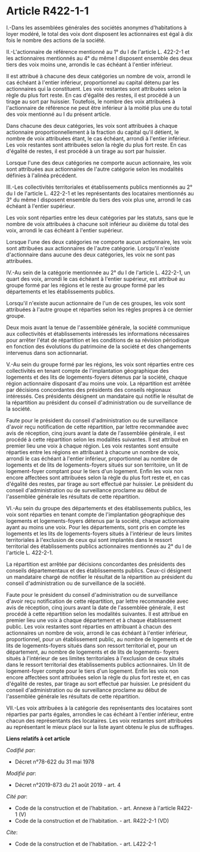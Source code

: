 # Article R422-1-1

I.-Dans les assemblées générales des sociétés anonymes d'habitations à loyer modéré, le total des voix dont disposent les
actionnaires est égal à dix fois le nombre des actions de la société. 

II.-L'actionnaire de référence mentionné au 1° du I de l'article L. 422-2-1 et les actionnaires mentionnés au 4° du même I
disposent ensemble des deux tiers des voix moins une, arrondis le cas échéant à l'entier inférieur. 

Il est attribué à chacune des deux catégories un nombre de voix, arrondi le cas échéant à l'entier inférieur, proportionnel
au capital détenu par les actionnaires qui la constituent. Les voix restantes sont attribuées selon la règle du plus fort
reste. En cas d'égalité des restes, il est procédé à un tirage au sort par huissier. Toutefois, le nombre des voix attribuées
à l'actionnaire de référence ne peut être inférieur à la moitié plus une du total des voix mentionné au I du présent
article. 

Dans chacune des deux catégories, les voix sont attribuées à chaque actionnaire proportionnellement à la fraction du capital
qu'il détient, le nombre de voix attribuées étant, le cas échéant, arrondi à l'entier inférieur. Les voix restantes sont
attribuées selon la règle du plus fort reste. En cas d'égalité de restes, il est procédé à un tirage au sort par huissier. 

Lorsque l'une des deux catégories ne comporte aucun actionnaire, les voix sont attribuées aux actionnaires de l'autre
catégorie selon les modalités définies à l'alinéa précédent. 

III.-Les collectivités territoriales et établissements publics mentionnés au 2° du I de l'article L. 422-2-1 et les
représentants des locataires mentionnés au 3° du même I disposent ensemble du tiers des voix plus une, arrondi le cas échéant
à l'entier supérieur. 

Les voix sont réparties entre les deux catégories par les statuts, sans que le nombre de voix attribuées à chacune soit
inférieur au dixième du total des voix, arrondi le cas échéant à l'entier supérieur. 

Lorsque l'une des deux catégories ne comporte aucun actionnaire, les voix sont attribuées aux actionnaires de l'autre
catégorie. Lorsqu'il n'existe d'actionnaire dans aucune des deux catégories, les voix ne sont pas attribuées. 

IV.-Au sein de la catégorie mentionnée au 2° du I de l'article L. 422-2-1, un quart des voix, arrondi le cas échéant à
l'entier supérieur, est attribué au groupe formé par les régions et le reste au groupe formé par les départements et les
établissements publics. 

Lorsqu'il n'existe aucun actionnaire de l'un de ces groupes, les voix sont attribuées à l'autre groupe et réparties selon les
règles propres à ce dernier groupe. 

Deux mois avant la tenue de l'assemblée générale, la société communique aux collectivités et établissements intéressés les
informations nécessaires pour arrêter l'état de répartition et les conditions de sa révision périodique en fonction des
évolutions du patrimoine de la société et des changements intervenus dans son actionnariat. 

V.-Au sein du groupe formé par les régions, les voix sont réparties entre ces collectivités en tenant compte de
l'implantation géographique des logements et des lits de logements-foyers détenus par la société, chaque région actionnaire
disposant d'au moins une voix. La répartition est arrêtée par décisions concordantes des présidents des conseils régionaux
intéressés. Ces présidents désignent un mandataire qui notifie le résultat de la répartition au président du conseil
d'administration ou de surveillance de la société. 

Faute pour le président du conseil d'administration ou de surveillance d'avoir reçu notification de cette répartition, par
lettre recommandée avec avis de réception, cinq jours avant la date de l'assemblée générale, il est procédé à cette
répartition selon les modalités suivantes. Il est attribué en premier lieu une voix à chaque région. Les voix restantes sont
ensuite réparties entre les régions en attribuant à chacune un nombre de voix, arrondi le cas échéant à l'entier inférieur,
proportionnel au nombre de logements et de lits de logements-foyers situés sur son territoire, un lit de logement-foyer
comptant pour le tiers d'un logement. Enfin les voix non encore affectées sont attribuées selon la règle du plus fort reste
et, en cas d'égalité des restes, par tirage au sort effectué par huissier. Le président du conseil d'administration ou de
surveillance proclame au début de l'assemblée générale les résultats de cette répartition. 

VI.-Au sein du groupe des départements et des établissements publics, les voix sont réparties en tenant compte de
l'implantation géographique des logements et logements-foyers détenus par la société, chaque actionnaire ayant au moins une
voix. Pour les départements, sont pris en compte les logements et les lits de logements-foyers situés à l'intérieur de leurs
limites territoriales à l'exclusion de ceux qui sont implantés dans le ressort territorial des établissements publics
actionnaires mentionnés au 2° du I de l'article L. 422-2-1. 

La répartition est arrêtée par décisions concordantes des présidents des conseils départementaux et des établissements
publics. Ceux-ci désignent un mandataire chargé de notifier le résultat de la répartition au président du conseil
d'administration ou de surveillance de la société. 

Faute pour le président du conseil d'administration ou de surveillance d'avoir reçu notification de cette répartition, par
lettre recommandée avec avis de réception, cinq jours avant la date de l'assemblée générale, il est procédé à cette
répartition selon les modalités suivantes. Il est attribué en premier lieu une voix à chaque département et à chaque
établissement public. Les voix restantes sont réparties en attribuant à chacun des actionnaires un nombre de voix, arrondi le
cas échéant à l'entier inférieur, proportionnel, pour un établissement public, au nombre de logements et de lits de
logements-foyers situés dans son ressort territorial et, pour un département, au nombre de logements et de lits de logements-
foyers situés à l'intérieur de ses limites territoriales à l'exclusion de ceux situés dans le ressort territorial des
établissements publics actionnaires. Un lit de logement-foyer compte pour le tiers d'un logement. Enfin les voix non encore
affectées sont attribuées selon la règle du plus fort reste et, en cas d'égalité de restes, par tirage au sort effectué par
huissier. Le président du conseil d'administration ou de surveillance proclame au début de l'assemblée générale les résultats
de cette répartition. 

VII.-Les voix attribuées à la catégorie des représentants des locataires sont réparties par parts égales, arrondies le cas
échéant à l'entier inférieur, entre chacun des représentants des locataires. Les voix restantes sont attribuées au
représentant le mieux placé sur la liste ayant obtenu le plus de suffrages.

**Liens relatifs à cet article**

_Codifié par_:

  - Décret n°78-622 du 31 mai 1978

_Modifié par_:

  - Décret n°2019-873 du 21 août 2019 - art. 4

_Cité par_:

  - Code de la construction et de l'habitation. - art. Annexe à l'article R422-1 (V)
  - Code de la construction et de l'habitation. - art. R422-2-1 (VD)

_Cite_:

  - Code de la construction et de l'habitation. - art. L422-2-1
